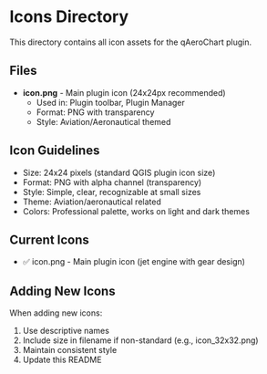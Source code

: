 # Icons Directory

This directory contains all icon assets for the qAeroChart plugin.

## Files

- **icon.png** - Main plugin icon (24x24px recommended)
  - Used in: Plugin toolbar, Plugin Manager
  - Format: PNG with transparency
  - Style: Aviation/Aeronautical themed

## Icon Guidelines

- Size: 24x24 pixels (standard QGIS plugin icon size)
- Format: PNG with alpha channel (transparency)
- Style: Simple, clear, recognizable at small sizes
- Theme: Aviation/aeronautical related
- Colors: Professional palette, works on light and dark themes

## Current Icons

- ✅ icon.png - Main plugin icon (jet engine with gear design)

## Adding New Icons

When adding new icons:

1. Use descriptive names
2. Include size in filename if non-standard (e.g., icon_32x32.png)
3. Maintain consistent style
4. Update this README

